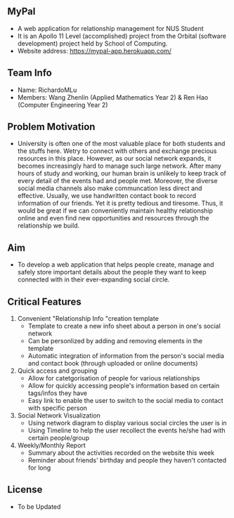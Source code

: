 ## MyPal
* A web application for relationship management for NUS Student
* It is an Apollo 11 Level (accomplished) project from the Orbital (software development) project held by School of Computing.
* Website address: https://mypal-app.herokuapp.com/

## Team Info
* Name: RichardoMLu
* Members: Wang Zhenlin (Applied Mathematics Year 2) & Ren Hao (Computer Engineering Year 2)

## Problem Motivation
* University is often one of the most valuable place for both students and the stuffs here. Wetry to connect with others and exchange precious resources in this place. However, as our social network expands, it becomes increasingly hard to manage such large network. After many hours of study and working, our human brain is unlikely to keep track of every detail of the events had and people met. Moreover, the diverse social media channels also make communcation less direct and effective. Usually, we use handwritten contact book to record information of our friends. Yet it is pretty tedious and tiresome. Thus, it would be great if we can conveniently maintain healthy relationship online and even find new opportunities and resources through the relationship we build.

## Aim 
* To develop a web application that helps people create, manage and safely store important details about the people they want to keep connected with in their ever-expanding social circle.

## Critical Features
1. Convenient "Relationship Info "creation template
    * Template to create a new info sheet about a person in one's social network
    * Can be personlized by adding and removing elements in the template
    * Automatic integration of information from the person's social media and contact book (through uploaded or online documents)
2. Quick access and grouping
    * Allow for catetgorisation of people for various relationships
    * Allow for quickly accessing people's information based on certain tags/infos they have
    * Easy link to enable the user to switch to the social media to contact with specific person
3. Social Network Visualization
    * Using network diagram to display various social circles the user is in 
    * Using Timeline to help the user recollect the events he/she had with certain people/group
4. Weekly/Monthly Report
    * Summary about the activities recorded on the website this week
    * Reminder about friends' birthday and people they haven't contacted for long


## License
* To be Updated
